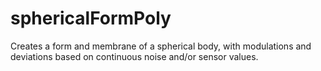 # sphericalFormPoly
Creates a form and membrane of a spherical body, with modulations and deviations based on continuous noise and/or sensor values.
